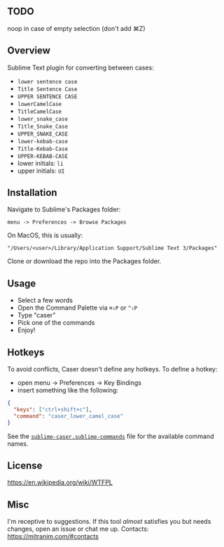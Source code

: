 
## TODO

noop in case of empty selection (don't add ⌘Z)



## Overview

Sublime Text plugin for converting between cases:

* `lower sentence case`
* `Title Sentence Case`
* `UPPER SENTENCE CASE`
* `lowerCamelCase`
* `TitleCamelCase`
* `lower_snake_case`
* `Title_Snake_Case`
* `UPPER_SNAKE_CASE`
* `lower-kebab-case`
* `Title-Kebab-Case`
* `UPPER-KEBAB-CASE`
* lower initials: `li`
* upper initials: `UI`

## Installation

Navigate to Sublime's Packages folder:

    menu -> Preferences -> Browse Packages

On MacOS, this is usually:

    "/Users/<user>/Library/Application Support/Sublime Text 3/Packages"

Clone or download the repo into the Packages folder.

## Usage

* Select a few words
* Open the Command Palette via `⌘⇪P` or `^⇪P`
* Type "caser"
* Pick one of the commands
* Enjoy!

## Hotkeys

To avoid conflicts, Caser doesn't define any hotkeys. To define a hotkey:

* open menu → Preferences → Key Bindings
* insert something like the following:

```json
{
  "keys": ["ctrl+shift+c"],
  "command": "caser_lower_camel_case"
}
```

See the [`sublime-caser.sublime-commands`](sublime-caser.sublime-commands) file for the available command names.

## License

https://en.wikipedia.org/wiki/WTFPL

## Misc

I'm receptive to suggestions. If this tool _almost_ satisfies you but needs changes, open an issue or chat me up. Contacts: https://mitranim.com/#contacts
